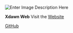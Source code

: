 ![Enter Image Description Here](https://s8.uupload.ir/files/img_20210912_220407_852_jx0p.jpg)

**Xdawn Web**
Visit the [Website](https://xdawnweb.com)

[GitHub](https://xdawnweb.github.io/Home/)
